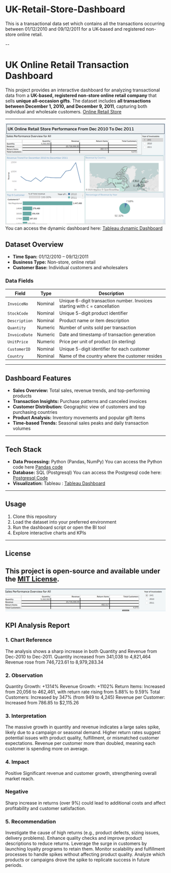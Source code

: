 # UK-Retail-Store-Dashboard
This is a transactional data set which contains all the transactions occurring between 01/12/2010 and 09/12/2011 for a UK-based and registered non-store online retail.

--

# UK Online Retail Transaction Dashboard

This project provides an interactive dashboard for analyzing transactional data from a **UK-based, registered non-store online retail company** that sells **unique all-occasion gifts**. The dataset includes **all transactions between December 1, 2010, and December 9, 2011**, capturing both individual and wholesale customers.
[Online Retail Store](https://archive.ics.uci.edu/dataset/352/online+retail)

---
![alt image](https://github.com/wolethomas78/UK-Retail-Store-Dashboard/blob/2d2224a81a0cb3db91c894ea19cc1d3a6ec2b98a/UKdashboard.png)
You can access the dynamic dashboard here: [Tableau dynamic Dashboard](https://public.tableau.com/app/profile/oluwole.fagbemi2492/viz/UKonlineRetailDashboard/Dashboard1?publish=yes)


## Dataset Overview

- **Time Span:** 01/12/2010 – 09/12/2011  
- **Business Type:** Non-store, online retail  
- **Customer Base:** Individual customers and wholesalers  

### **Data Fields**

| Field        | Type     | Description                                                                 |
|--------------|----------|-----------------------------------------------------------------------------|
| `InvoiceNo`  | Nominal  | Unique 6-digit transaction number. Invoices starting with `C` = cancellation |
| `StockCode`  | Nominal  | Unique 5-digit product identifier                                            |
| `Description`| Nominal  | Product name or item description                                             |
| `Quantity`   | Numeric  | Number of units sold per transaction                                         |
| `InvoiceDate`| Numeric  | Date and timestamp of transaction generation                                 |
| `UnitPrice`  | Numeric  | Price per unit of product (in sterling)                                       |
| `CustomerID` | Nominal  | Unique 5-digit identifier for each customer                                  |
| `Country`    | Nominal  | Name of the country where the customer resides                               |

---

## Dashboard Features

- **Sales Overview:** Total sales, revenue trends, and top-performing products  
- **Transaction Insights:** Purchase patterns and canceled invoices  
- **Customer Distribution:** Geographic view of customers and top purchasing countries  
- **Product Analysis:** Inventory movements and popular gift items  
- **Time-based Trends:** Seasonal sales peaks and daily transaction volumes  

---

## Tech Stack

- **Data Processing:** Python (Pandas, NumPy) You can access the Python code here [Pandas code](https://github.com/wolethomas78/UK-Retail-Store-Dashboard/blob/cb4d7b8c7fc9fa9ac13a83786eb6e672572d977b/Python_code)
- **Database:** SQL (Postgresql) You can access the Postgresql code here: [Postgresql Code](https://github.com/wolethomas78/UK-Retail-Store-Dashboard/blob/3b491545bf525d2d57c305ae573954f6c1562e0b/Postgresql_codes)
- **Visualization:** Tableau : [Tableau Dashboard](https://public.tableau.com/app/profile/oluwole.fagbemi2492/viz/UKonlineRetailDashboard/Dashboard1?publish=yes)

---

## Usage

1. Clone this repository  
2. Load the dataset into your preferred environment  
3. Run the dashboard script or open the BI tool  
4. Explore interactive charts and KPIs  

---

## License
This project is open-source and available under the [MIT License](LICENSE).
---

![alt image](https://github.com/wolethomas78/UK-Retail-Store-Dashboard/blob/2c744d517fc0d3a054ad240917d672e2f72a6d64/UkKpi.png)
## KPI Analysis Report
### 1. Chart Reference
The analysis shows a sharp increase in both Quantity and Revenue from Dec-2010 to Dec-2011.
Quantity increased from 341,038 to 4,821,464
Revenue rose from 746,723.61 to 8,979,283.34

### 2. Observation
Quantity Growth: +1314%
Revenue Growth: +1102%
Return Items: Increased from 20,056 to 462,461, with return rate rising from 5.88% to 9.59%
Total Customers: Increased by 347% (from 949 to 4,245)
Revenue per Customer: Increased from 786.85 to $2,115.26

### 3. Interpretation
The massive growth in quantity and revenue indicates a large sales spike, likely due to a campaign or seasonal demand.
Higher return rates suggest potential issues with product quality, fulfillment, or mismatched customer expectations.
Revenue per customer more than doubled, meaning each customer is spending more on average.

### 4. Impact
Positive
Significant revenue and customer growth, strengthening overall market reach.

### Negative
Sharp increase in returns (over 9%) could lead to additional costs and affect profitability and customer satisfaction.

### 5. Recommendation
Investigate the cause of high returns (e.g., product defects, sizing issues, delivery problems).
Enhance quality checks and improve product descriptions to reduce returns.
Leverage the surge in customers by launching loyalty programs to retain them.
Monitor scalability and fulfillment processes to handle spikes without affecting product quality.
Analyze which products or campaigns drove the spike to replicate success in future periods.







